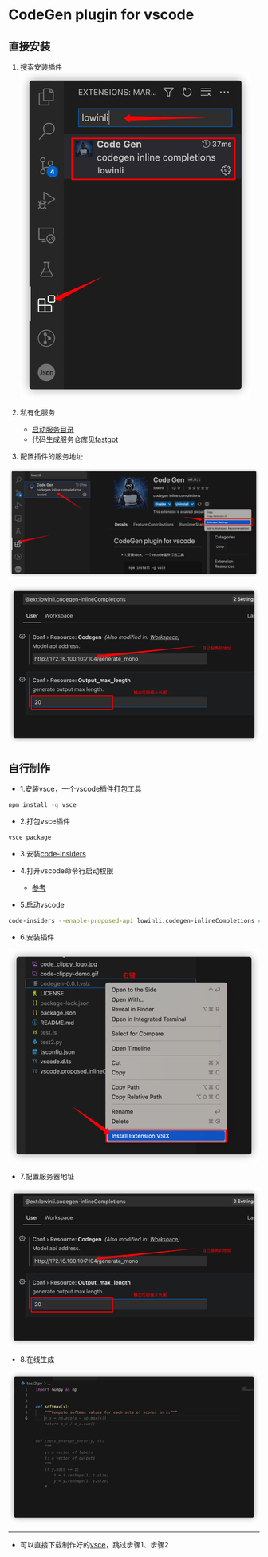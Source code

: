 # CodeGen plugin for vscode

## 直接安装

1. 搜索安装插件
![](pic/%E5%AE%89%E8%A3%85.png)

2. 私有化服务

    + [启动服务目录](./server/docker-compose.yaml)
    + 代码生成服务仓库见[fastgpt](https://github.com/LowinLi/fastgpt/tree/main/example/codegen)

3. 配置插件的服务地址

![](pic/%E9%85%8D%E7%BD%AE%E6%9C%8D%E5%8A%A1%E5%99%A82.png)

![](pic/%E9%85%8D%E7%BD%AE%E6%9C%8D%E5%8A%A1%E5%99%A8.png)


## 自行制作

+ 1.安装vsce，一个vscode插件打包工具
```bash
npm install -g vsce
```
+ 2.打包vsce插件
```bash
vsce package
```

+ 3.安装[code-insiders](https://code.visualstudio.com/insiders/)

+ 4.打开vscode命令行启动权限
    + [参考](https://blog.csdn.net/flitrue/article/details/90906578)

+ 5.启动vscode
```bash
code-insiders --enable-proposed-api lowinli.codegen-inlineCompletions # 本地未发布插件需要命令行授权
```

+ 6.安装插件

![](pic/%E5%AE%89%E8%A3%85vsix.png)

+ 7.配置服务器地址

![](pic/%E9%85%8D%E7%BD%AE%E6%9C%8D%E5%8A%A1%E5%99%A8.png)

+ 8.在线生成

![](pic/效果.png)

---
+ 可以直接下载制作好的[vsce](https://github.com/LowinLi/code-clippy-vscode/releases/tag/v0.0.1)，跳过步骤1、步骤2